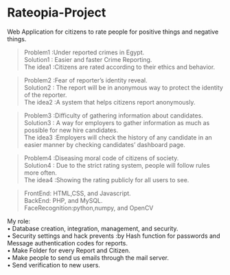 # Rateopia-Project
Web Application for citizens to rate people for positive things and negative things.
> Problem1  :Under reported crimes in Egypt. <Br>
> Solution1 : Easier and faster Crime Reporting.  <Br>
> The idea1 :Citizens are rated according to their ethics and behavior. <Br>

> Problem2  :Fear of  reporter’s identity reveal.  <Br>
> Solution2 : The report will be in anonymous way to protect the identity of the reporter.  <Br>
> The idea2 :A system that helps citizens report anonymously. <Br>

> Problem3  :Difficulty of gathering information about candidates.  <Br>
> Solution3 : A way for employers to gather information as much as possible for new hire candidates.  <Br>
> The idea3 :Employers will check the history of any candidate in an easier manner by checking candidates’ dashboard page. <Br>

> Problem4  :Diseasing moral code of citizens of society.  <Br>
> Solution4 : Due to the strict rating system, people will follow rules more often.  <Br>
> The idea4 :Showing the rating publicly for all users to see.<Br>
 
  >FrontEnd: HTML,CSS, and Javascript.<Br>
  >BackEnd: PHP, and MySQL.<Br>
  >FaceRecognition:python,numpy, and OpenCV<Br>
  
  
  
  My role:<Br>
•	Database creation, integration, management, and security.<Br>
•	Security settings and hack prevents :by Hash function for passwords and Message authentication codes for reports. <Br>
•	Make Folder for every Report and Citizen.<Br>
•	Make people to send us emails through the mail server.<Br>
•	Send verification to new users.<Br>












